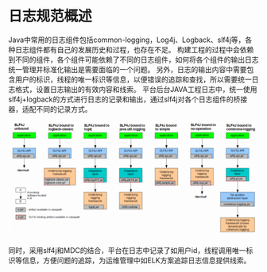 # 日志规范概述

Java中常用的日志组件包括common-logging，Log4j、Logback、slf4j等，各种日志组件都有自己的发展历史和过程，也存在不足。
构建工程的过程中会依赖到不同的组件，各个组件可能依赖了不同的日志组件，如何将各个组件的输出日志统一管理并标准化输出是需要面临的一个问题。
	另外，日志的输出内容中需要包含用户的标识，线程的唯一标识等信息，以便错误的追踪和查找，所以需要统一日志格式，设置日志输出的有效内容和线索。
	平台后台JAVA工程日志中，统一使用slf4j+logback的方式进行日志的记录和输出，通过slf4j对各个日志组件的桥接器，适配不同的记录方式。

![](images/kaifaguifan-5.png)

同时，采用slf4j和MDC的结合，平台在日志中记录了如用户id，线程调用唯一标识等信息，方便问题的追踪，为运维管理中如ELK方案追踪日志信息提供线索。